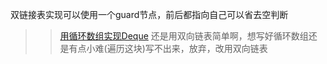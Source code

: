 双链接表实现可以使用一个guard节点，前后都指向自己可以省去空判断
> > [用循环数组实现Deque](https://www.geeksforgeeks.org/implementation-deque-using-circular-array/#:~:text=For%20implementing%20deque%2C%20we%20need,both%20rear%20and%20front%20end.&text=Inserting%20First%20element%20in%20deque,lead%20to%20the%20same%20result.)
> 还是用双向链表简单啊，想写好循环数组还是有点小难(遍历这块)写不出来，放弃，改用双向链表